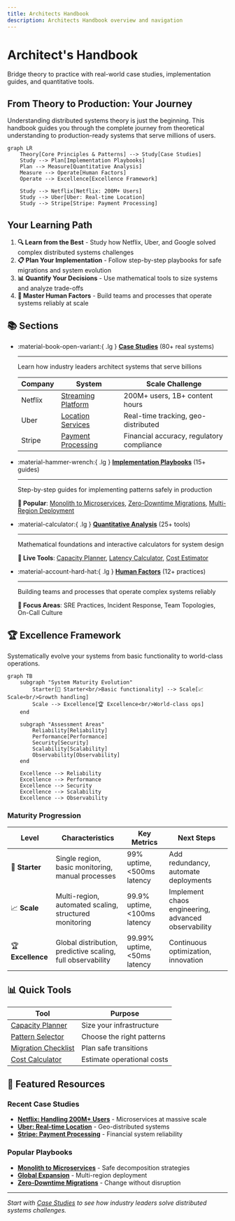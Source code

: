 ```yaml
---
title: Architects Handbook
description: Architects Handbook overview and navigation
---
```


# Architect's Handbook

Bridge theory to practice with real-world case studies, implementation guides, and quantitative tools.

## From Theory to Production: Your Journey

Understanding distributed systems theory is just the beginning. This handbook guides you through the complete journey from theoretical understanding to production-ready systems that serve millions of users.

```mermaid
graph LR
    Theory[Core Principles & Patterns] --> Study[Case Studies]
    Study --> Plan[Implementation Playbooks] 
    Plan --> Measure[Quantitative Analysis]
    Measure --> Operate[Human Factors]
    Operate --> Excellence[Excellence Framework]
    
    Study --> Netflix[Netflix: 200M+ Users]
    Study --> Uber[Uber: Real-time Location]
    Study --> Stripe[Stripe: Payment Processing]
```

## Your Learning Path

1. **🔍 Learn from the Best** - Study how Netflix, Uber, and Google solved complex distributed systems challenges
2. **📋 Plan Your Implementation** - Follow step-by-step playbooks for safe migrations and system evolution  
3. **📊 Quantify Your Decisions** - Use mathematical tools to size systems and analyze trade-offs
4. **👥 Master Human Factors** - Build teams and processes that operate systems reliably at scale

## 📚 Sections

<div class="grid cards" markdown>

- :material-book-open-variant:{ .lg } **[Case Studies](../architects-handbook/case-studies/)** (80+ real systems)
    
    ---
    
    Learn how industry leaders architect systems that serve billions
    
    | Company | System | Scale Challenge |
    |---------|---------|-----------------|
    | Netflix | [Streaming Platform](../../architects-handbook/case-studies/messaging-streaming/netflix-streaming.md) | 200M+ users, 1B+ content hours |
    | Uber | [Location Services](../../architects-handbook/case-studies/location-services/uber-location.md) | Real-time tracking, geo-distributed |
    | Stripe | [Payment Processing](../../architects-handbook/case-studies/financial-commerce/payment-system.md) | Financial accuracy, regulatory compliance |

- :material-hammer-wrench:{ .lg } **[Implementation Playbooks](../../architects-handbook/implementation-playbooks.md/)** (15+ guides)
    
    ---
    
    Step-by-step guides for implementing patterns safely in production
    
    **🚀 Popular**: [Monolith to Microservices](implementation-playbooks/index.mdindex.mdmonolith-decomposition/), [Zero-Downtime Migrations](implementation-playbooks/index.mdindex.mdzero-downtime/), [Multi-Region Deployment](implementation-playbooks/index.mdindex.mdglobal-expansion/)

- :material-calculator:{ .lg } **[Quantitative Analysis](../../architects-handbook/quantitative-analysis.md/)** (25+ tools)
    
    ---
    
    Mathematical foundations and interactive calculators for system design
    
    **🔢 Live Tools**: [Capacity Planner](../../architects-handbook/quantitative-analysis/capacity-planning.md), [Latency Calculator](../tools/latency-calculator.md), [Cost Estimator](../../architects-handbook/quantitative-analysis/storage-economics.md)

- :material-account-hard-hat:{ .lg } **[Human Factors](../../architects-handbook/human-factors/)** (12+ practices)
    
    ---
    
    Building teams and processes that operate complex systems reliably
    
    **🎯 Focus Areas**: SRE Practices, Incident Response, Team Topologies, On-Call Culture

</div>

## 🏆 Excellence Framework

Systematically evolve your systems from basic functionality to world-class operations.

```mermaid
graph TB
    subgraph "System Maturity Evolution"
        Starter[🌱 Starter<br/>Basic functionality] --> Scale[📈 Scale<br/>Growth handling]
        Scale --> Excellence[🏆 Excellence<br/>World-class ops]
    end
    
    subgraph "Assessment Areas"
        Reliability[Reliability]
        Performance[Performance] 
        Security[Security]
        Scalability[Scalability]
        Observability[Observability]
    end
    
    Excellence --> Reliability
    Excellence --> Performance
    Excellence --> Security
    Excellence --> Scalability
    Excellence --> Observability
```

### Maturity Progression

| Level | Characteristics | Key Metrics | Next Steps |
|-------|----------------|-------------|------------|
| 🌱 **Starter** | Single region, basic monitoring, manual processes | 99% uptime, <500ms latency | Add redundancy, automate deployments |
| 📈 **Scale** | Multi-region, automated scaling, structured monitoring | 99.9% uptime, <100ms latency | Implement chaos engineering, advanced observability |
| 🏆 **Excellence** | Global distribution, predictive scaling, full observability | 99.99% uptime, <50ms latency | Continuous optimization, innovation |

## 📊 Quick Tools

| Tool | Purpose |
|------|---------|
| [Capacity Planner](../../architects-handbook/quantitative-analysis/capacity-planning.md) | Size your infrastructure |
| [Pattern Selector](implementation-playbooks/index.mdindex.mdpattern-selection-wizard/) | Choose the right patterns |
| [Migration Checklist](implementation-playbooks/index.mdindex.mdmigration-checklist/) | Plan safe transitions |
| [Cost Calculator](../../architects-handbook/quantitative-analysis/storage-economics.md) | Estimate operational costs |

## 📖 Featured Resources

### Recent Case Studies
- **[Netflix: Handling 200M+ Users](../../architects-handbook/case-studies/messaging-streaming/netflix-streaming.md)** - Microservices at massive scale
- **[Uber: Real-time Location](../../architects-handbook/case-studies/location-services/uber-location.md)** - Geo-distributed systems
- **[Stripe: Payment Processing](../../architects-handbook/case-studies/financial-commerce/payment-system.md)** - Financial system reliability

### Popular Playbooks
- **[Monolith to Microservices](implementation-playbooks/index.mdindex.mdmonolith-to-microservices/)** - Safe decomposition strategies
- **[Global Expansion](implementation-playbooks/index.mdindex.mdglobal-expansion/)** - Multi-region deployment
- **[Zero-Downtime Migrations](implementation-playbooks/index.mdindex.mdzero-downtime/)** - Change without disruption

---

*Start with [Case Studies](../) to see how industry leaders solve distributed systems challenges.*